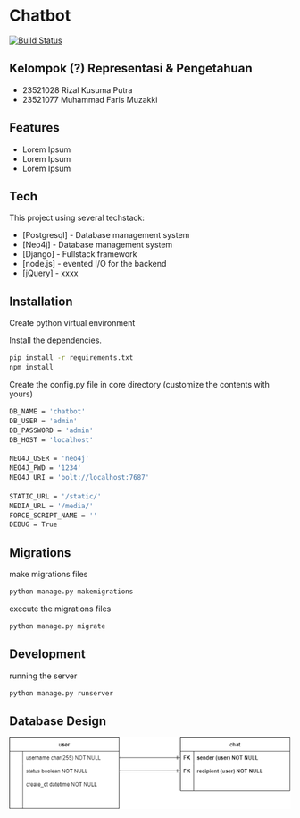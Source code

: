 # Chatbot

[![Build Status](https://travis-ci.org/joemccann/dillinger.svg?branch=master)](https://travis-ci.org/joemccann/dillinger)

## Kelompok (?) Representasi & Pengetahuan

- 23521028 Rizal Kusuma Putra
- 23521077 Muhammad Faris Muzakki

## Features

- Lorem Ipsum
- Lorem Ipsum
- Lorem Ipsum

## Tech

This project using several techstack:

- [Postgresql] - Database management system
- [Neo4j] - Database management system
- [Django] - Fullstack framework
- [node.js] - evented I/O for the backend
- [jQuery] - xxxx

## Installation

Create python virtual environment

Install the dependencies.

```sh
pip install -r requirements.txt
npm install
```

Create the config.py file in core directory (customize the contents with yours)

```sh
DB_NAME = 'chatbot'
DB_USER = 'admin'
DB_PASSWORD = 'admin'
DB_HOST = 'localhost'

NEO4J_USER = 'neo4j'
NEO4J_PWD = '1234'
NEO4J_URI = 'bolt://localhost:7687'

STATIC_URL = '/static/'
MEDIA_URL = '/media/'
FORCE_SCRIPT_NAME = ''
DEBUG = True
```

## Migrations

make migrations files
```sh
python manage.py makemigrations
```

execute the migrations files 
```sh
python manage.py migrate
```
## Development

running the server

```sh
python manage.py runserver
```
<!--  -->
## Database Design
![Database](static/images/database.png)